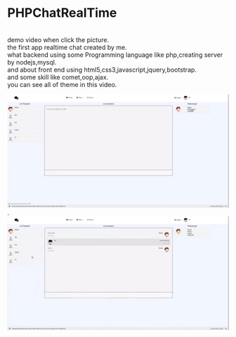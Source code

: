 # PHPChatRealTime
<br>
demo video when click the picture. <br/>
the first app realtime chat created by me. <br/>
what backend using some Programming language like php,creating server by nodejs,mysql. <br/>
and about front end using html5,css3,javascript,jquery,bootstrap.  <br/>
and some skill like comet,oop,ajax.  <br/>
you can see all of theme in this video. <br/>

[![Watch the video](/demo3.png)](https://fb.watch/1KzrXCPGof/). <br/>
[![Watch the video](/demo4.png)](https://fb.watch/1KzrXCPGof/)
